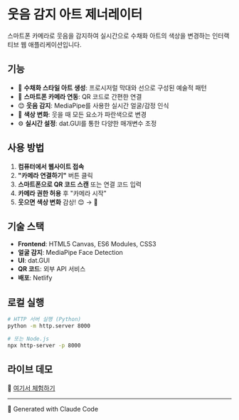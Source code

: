 # 웃음 감지 아트 제너레이터

스마트폰 카메라로 웃음을 감지하여 실시간으로 수채화 아트의 색상을 변경하는 인터랙티브 웹 애플리케이션입니다.

## 기능

- 🎨 **수채화 스타일 아트 생성**: 프로시저럴 막대와 선으로 구성된 예술적 패턴
- 📱 **스마트폰 카메라 연동**: QR 코드로 간편한 연결
- 😊 **웃음 감지**: MediaPipe를 사용한 실시간 얼굴/감정 인식
- 🎨 **색상 변화**: 웃을 때 모든 요소가 파란색으로 변경
- ⚙️ **실시간 설정**: dat.GUI를 통한 다양한 매개변수 조정

## 사용 방법

1. **컴퓨터에서 웹사이트 접속**
2. **"카메라 연결하기"** 버튼 클릭
3. **스마트폰으로 QR 코드 스캔** 또는 연결 코드 입력
4. **카메라 권한 허용** 후 "카메라 시작"
5. **웃으면 색상 변화** 감상! 😊 → 💙

## 기술 스택

- **Frontend**: HTML5 Canvas, ES6 Modules, CSS3
- **얼굴 감지**: MediaPipe Face Detection
- **UI**: dat.GUI
- **QR 코드**: 외부 API 서비스
- **배포**: Netlify

## 로컬 실행

```bash
# HTTP 서버 실행 (Python)
python -m http.server 8000

# 또는 Node.js
npx http-server -p 8000
```

## 라이브 데모

🔗 [여기서 체험하기](https://your-netlify-url.netlify.app)

---

🤖 Generated with Claude Code